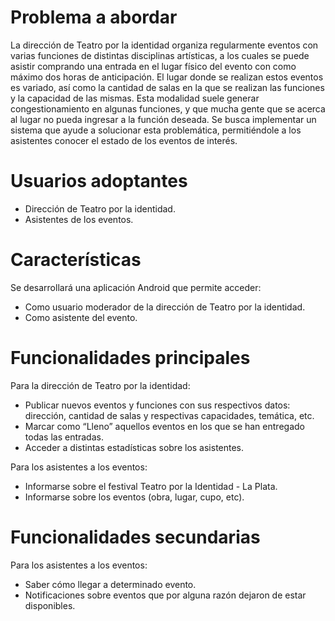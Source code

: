 # Problema a abordar

La dirección de Teatro por la identidad organiza regularmente eventos con varias funciones de distintas disciplinas artísticas, a los cuales se puede asistir comprando una entrada en el lugar físico del evento con como máximo dos horas de anticipación.
El lugar donde se realizan estos eventos es variado, así como la cantidad de salas en la que se realizan las funciones y la capacidad de las mismas.
Esta modalidad suele generar congestionamiento en algunas funciones, y que mucha gente que se acerca al lugar no pueda ingresar a la función deseada.
Se busca implementar un sistema que ayude a solucionar esta problemática, permitiéndole a los asistentes conocer el estado de los eventos de interés.
# Usuarios adoptantes

- Dirección de Teatro por la identidad.
- Asistentes de los eventos.

# Características

Se desarrollará una aplicación Android que permite acceder:

- Como usuario moderador de la dirección de Teatro por la identidad. 
- Como asistente del evento.

# Funcionalidades principales

Para la dirección de Teatro por la identidad:
- Publicar nuevos eventos y funciones con sus respectivos datos: dirección, cantidad de salas y respectivas capacidades, temática, etc.
- Marcar como “Lleno” aquellos eventos en los que se han entregado todas las entradas.
- Acceder a distintas estadísticas sobre los asistentes.

Para los asistentes a los eventos:
- Informarse sobre el festival Teatro por la Identidad - La Plata.
- Informarse sobre los eventos (obra, lugar, cupo, etc).

# Funcionalidades secundarias

Para los asistentes a los eventos:
- Saber cómo llegar a determinado evento.
- Notificaciones sobre eventos que por alguna razón dejaron de estar disponibles.
